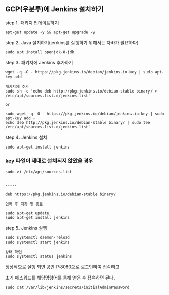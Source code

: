 ## GCP(우분투)에 Jenkins 설치하기

step 1. 패키지 업데이트하기

    apt-get update -y && apt-get upgrade -y
    

step 2. Java 설치하기(jenkins를 실행하기 위해서는 자바가 필요하다)

    sudo apt install openjdk-8-jdk


step 3. 패키지에 Jenkins 추가하기

    wget -q -O - https://pkg.jenkins.io/debian/jenkins.io.key | sudo apt-key add -
    
    패키지에 추가
    sudo sh -c 'echo deb http://pkg.jenkins.io/debian-stable binary/ > /etc/apt/sources.list.d/jenkins.list'
    
    or
    
    sudo wget -q -O - https://pkg.jenkins.io/debian/jenkins.io.key | sudo apt-key add - 
    echo deb http://pkg.jenkins.io/debian-stable binary/ | sudo tee /etc/apt/sources.list.d/jenkins.list'
    
step 4. Jenkins 설치

    sudo apt-get install jenkins
    

### key 파일이 제대로 설치되지 않았을 경우

    sudo vi /etc/apt/sources.list
    
    
    -----
    
    deb https://pkg.jenkins.io/debian-stable binary/
    
    입력 후 저장 및 종료 
    
    sudo apt-get update
    sudo apt-get install jenkins
    
step 5. Jenkins 실행

    sudo systemctl daemon-reload
    sudo systemctl start jenkins
    
    상태 확인
    sudo systemctl status jenkins
    
정상적으로 실행 되면 공인IP:8080으로 로그인하여 접속하고 

초기 패스워드를 해당명령어를 통해 얻은 후 접속하면 된다.

    sudo cat /var/lib/jenkins/secrets/initialAdminPassword

